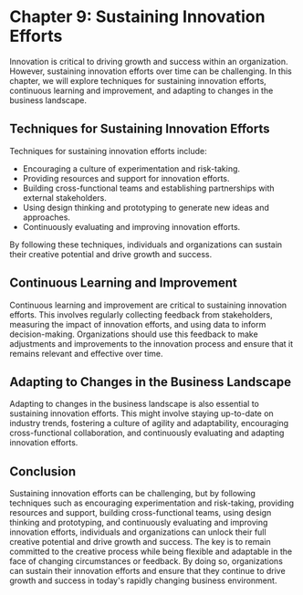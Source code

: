 Chapter 9: Sustaining Innovation Efforts
========================================

Innovation is critical to driving growth and success within an organization. However, sustaining innovation efforts over time can be challenging. In this chapter, we will explore techniques for sustaining innovation efforts, continuous learning and improvement, and adapting to changes in the business landscape.

Techniques for Sustaining Innovation Efforts
--------------------------------------------

Techniques for sustaining innovation efforts include:

* Encouraging a culture of experimentation and risk-taking.
* Providing resources and support for innovation efforts.
* Building cross-functional teams and establishing partnerships with external stakeholders.
* Using design thinking and prototyping to generate new ideas and approaches.
* Continuously evaluating and improving innovation efforts.

By following these techniques, individuals and organizations can sustain their creative potential and drive growth and success.

Continuous Learning and Improvement
-----------------------------------

Continuous learning and improvement are critical to sustaining innovation efforts. This involves regularly collecting feedback from stakeholders, measuring the impact of innovation efforts, and using data to inform decision-making. Organizations should use this feedback to make adjustments and improvements to the innovation process and ensure that it remains relevant and effective over time.

Adapting to Changes in the Business Landscape
---------------------------------------------

Adapting to changes in the business landscape is also essential to sustaining innovation efforts. This might involve staying up-to-date on industry trends, fostering a culture of agility and adaptability, encouraging cross-functional collaboration, and continuously evaluating and adapting innovation efforts.

Conclusion
----------

Sustaining innovation efforts can be challenging, but by following techniques such as encouraging experimentation and risk-taking, providing resources and support, building cross-functional teams, using design thinking and prototyping, and continuously evaluating and improving innovation efforts, individuals and organizations can unlock their full creative potential and drive growth and success. The key is to remain committed to the creative process while being flexible and adaptable in the face of changing circumstances or feedback. By doing so, organizations can sustain their innovation efforts and ensure that they continue to drive growth and success in today's rapidly changing business environment.
